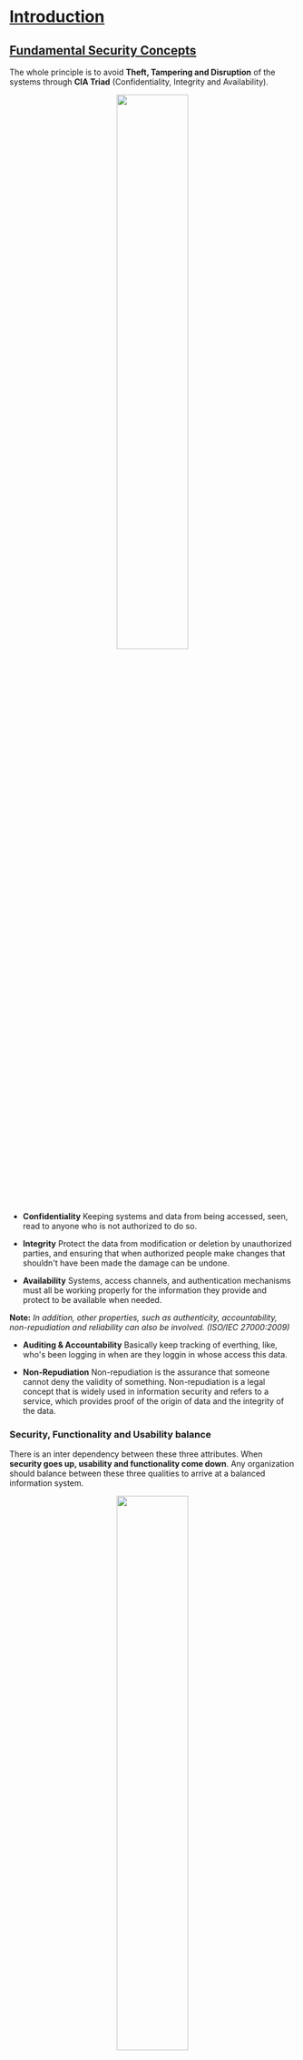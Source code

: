 # <u>Introduction</u>

## <u> Fundamental Security Concepts </u>
The whole principle is to avoid **Theft, Tampering and Disruption** of the systems through **CIA Triad** (Confidentiality, Integrity and Availability).

<p align="center">
<img width="50%" src="https://i.ytimg.com/vi/AJTJN4wDBM8/hqdefault.jpg">
</p>

- **Confidentiality**
Keeping systems and data from being accessed, seen, read to anyone who is not authorized to do so.

- **Integrity**
Protect the data from modification or deletion by unauthorized parties, and ensuring that when authorized people make changes that shouldn't have been made the damage can be undone.

- **Availability**
Systems, access channels, and authentication mechanisms must all be working properly for the information they provide and protect to be available when needed.

**Note:** *In addition, other properties, such as authenticity, accountability, non-repudiation and reliability can also be involved. (ISO/IEC 27000:2009)*

- **Auditing & Accountability**
Basically keep tracking of everthing, like, who's been logging in when are they loggin in whose access this data.

- **Non-Repudiation**
Non-repudiation is the assurance that someone cannot deny the validity of something. Non-repudiation is a legal concept that is widely used in information security and refers to a service, which provides proof of the origin of data and the integrity of the data.

### **Security, Functionality and Usability balance**

There is an inter dependency between these three attributes. When **security goes up, usability and functionality come down**. Any organization should balance between these three qualities to arrive at a balanced information system.

<p align="center">
<img width="50%" src="https://gist.githubusercontent.com/Samsar4/62886aac358c3d484a0ec17e8eb11266/raw/f14455ed4def635e1bc93b85657f43dbbf4a3127/triad2.png">
</p>

## <u>Types of Hackers</u>

<p align="center">
<img width="50%" src="https://www.simplilearn.com/ice9/free_resources_article_thumb/types-hacker.JPG">
</p>


- **White Hat** - Ethical hackers.
- **Black Hat** - Hackers that seek to perform malicious activities.
- **Gray Hat** - Hackers that perform good or bad activities but do not have the permission of the organization they are hacking against.

**Hacktivist** - Someone who hacks for a cause; political agenda.

**Suicide Hackers** - Are hackers that are not afraid of going jail or facing any sort of punishment; hack to get the job done.

**Cyberterrorist** - Motivated by religious or political beliefs to create fear or disruption.

**State-Sponsored Hacker** - Hacker that is hired by a government or entity related.

## <u>Hacking Vocabulary</u>

- **Hack value** - Perceived value or worth of a target as seen by the attacker.
- **Vulnerability** - A system flaw, weakness on the system (on design, implementation etc).
- **Exploit** - Exploits are a way of gaining access to a system through a security flaw and taking advantage of the flaw for their benefit.
- **Payload** - Component of an attack; is the part of the private user text which could also contain malware such as worms or viruses which performs the malicious action; deleting data, sending spam or encrypting data.
- **Zero-day attack** - Attack that occurs before a vendor knows or is able to patch a flaw.
- **Daisy Chaining / Pivotting** - It involves gaining access to a network and /or computer and then using the same information to gain access to multiple networks and computers that contains desirable information. 
- **Doxxing** - Publishing PII about an individual usually with a malicious intent.
- **Enterprise Information Security Architecture** (EISA) - process that determines how systems work within an organization.
- **Incident management** - Deals with specific incidents to mitigate the attack.



## <u> Attack Types and Vectors </u>

### Attack Vectors
- **APT - Advanced Persistent Threats**
    - An advanced persistent threat is a stealthy threat actor, typically a nation state or state-sponsored group, which gains unauthorized access to a computer network and remains undetected for an extended period.
- **Botnets**
    - Huge network of compromised hosts. (used for DDoS).
- **Cloud computing**
- **Insider attacks**
    - Disgruntled employee can damage assets from inside.
- **Mobile threats**
- **Viruses, worms, and malware**

### Attack Types
- **Operating System** (OS) - Attacks targeting OS flaws or security issues inside such as guest accounts or default passwords
- **Application Level** - Attacks on programming code and software logic
- **Shrink-Wrap Code** - Act of exploiting holes in unpatched or poorly-configured software.
- **Misconfiguration** - Attack takes advantage of systems that are misconfigured due to improper configuration or default configuration

## <u>Vulnerabilities</u>

- **Common Vulnerability Scoring System** (CVSS) - places numerical score based on severity
- **National Vulnerability Database** (NVD) - US government repository of vulnerabilities

### Vulnerability Categories

- **Misconfiguration** - improperly configuring a service or application
- **Default installation** - failure to change settings in an application that come by default
- **Buffer overflow** - code execution flaw
- **Missing patches** -  systems that have not been patched
- **Design flaws** - flaws inherent to system design such as encryption and data validation
- **Operating System Flaws** - flaws specific to each OS
- **Default passwords** - leaving default passwords that come with system/application


## <u>Five Phases of Hacking</u>

1. **Reconnaissance**  - Gathering evidence about targets; 
There are two types of Recon:
    - **Passive Reconnaissance**: Gain information about targeted computers and networks without actively engaging with the systems
        - e.g: Google Search, Public records, New releases, Social Media, Wardrive scanning networks around.
    - **Active Reconnaissance**: Envolves direct interaction with the target.
        - e.g: Make a phone call to the target, Job interview; tools like Nmap, Nessus, OpenVAS, Nikto and Metasploit can be considered as Active Recon.

2. **Scanning & Enumeration** - Obtaining more in-depth information about targets.
    - e.g: Network Scanning, Port Scanning, Which versions of services are running.
3. **Gaining Access** - Attacks are leveled in order to gain access to a system.
4. **Maintaining Access** - Items put in place to ensure future access.
    - e.g: Rookit, Trojan, Backdoor can be used.
5. **Covering Tracks** - Steps taken to conceal success and intrusion; Not be noticed; Clear the logs;

## <u>Penetration Test</u>

- Clearly defined, full scale test of security controls
- Phases
  - **Preparation** - Contracts and team determined
  - **Assessment** - All hacking phases (reconnaissance, scanning, attacks, etc.)
  - **Post-Assessment** - Reports & conclusions
- Types
  - **Black Box** - Done without any knowledge of the system or network.
  - **White Box** - When the attacker have complete knowledge of the system provided by the owner/target.
  - **Gray Box** - When the attacker has some knowledge of the system and/or network

## <u>Security Controls</u>

- **Directive** - Also known as **procedural controls** because they deal with company procedures such as security policies, operations plans, and guidelines. 

- **Deterrent control**: Deters the actor from attempting the threat.
    - e.g: Warning Sign, SSH Login Banner.

- **Preventive control**: Deters the actor from performing the threat.
    - e.g: Fence, Server Locks, Password Complexity, Firewall.

- **Detective control**: Recognizes an actor's threat.   
    - e.g: Background check, CCTV, IDS/IPS.

- **Compensating control**: Provides alternative fixes to any of the above functions

- **Corrective control**: Mitigates the impact of a manifested threat. (Backups can mitigate a ransomware; IPS can block an attacker)

*Most of security controls are preventive phase controls*.

### Types of  Security Controls

| Description    | Examples                                      |
| -------------- | --------------------------------------------- |
| Physical       | Guards, lights, cameras                       |
| Technical      | Encryption, smart cards, access control lists |
| Administrative | Training awareness, policies                  |

| Description  | Examples                    |
| ------------ | --------------------------- |
| Preventative | authentication, alarm bells |
| Detective    | audits, backups             |
| Corrective   | restore operations          |

## <u>Law Categories</u>

- **Criminal** - Laws that protect public safety and usually have jail time attached.
- **Civil** - Private rights and remedies.
- **Common** - Laws that are based on societal customs.


## <u>Laws and Standards</u>

- **OSSTM Compliance** - "Open Source Security Testing Methodology Manual" maintained by ISECOM , defines three types of compliance
  - **Legislative** - Deals with government regulations (Such as SOX and HIPAA)
  - **Contractual** - Deals with industry / group requirement (Such as PCI DSS)
  - **Standards based** - Deals with practices that must be followed by members of a given group/organization (Such as ITIL ,ISO and OSSTMM itself)
  
- **OSSTM Controls**
  - **OSSTM Class A - Interactive Controls**
    - *Authentication* -  Provides for identification and authorization based on credentials 
    - *Indemnification* - Provided contractual protection against loss or damages
    - *Subjugation* - Ensures that interactions occur according to processes defined by the asset owner
    - *Continuity* -  Maintains interactivity with assets if corruption of failure occurs
    - *Resilience* - Protects assets from corruption and failure
   
  
  
  - **OSSTM Class B  - Process Controls**
      - *Non-repudiation* - Prevents participants from denying its actions
      - *Confidentiality* - Ensures that only participants know of an asset
      - *Privacy* - Ensures that only participants have access to the asset
      - *Integrity* - Ensures that only participants know when assets and processes change
      - *Alarm*  - Notifies participants when interactions occur
      
- **ISO 27001** - Security standard based on the British BS7799 standard, focuses on security governance

- **NIST-800-53** -  Catalogs security and privacy controls for federal information systems, created to help implementation of FISMA

- **ISO 27002 AND 17799** - Based on BS799 but focuses on security objectives and provides security controls based on industry best practice

- **FISMA** - "Federal Information Security Modernization Ac Of 2002" A law updated in 2004 to codify the authority of the Department of Homeland Security with regard to implementation of information security policies 
  
- **FITARA** - "Federal Information Technology Acquisition Reform Act" A 2013 bill that was intended to change the framework that determines how the US GOV purchases technology 

- **HIPAA** - "Health Insurance Portability and Accountability Act" a law that set's privacy standards to protect patient medical records and health information shared between doctors, hospitals and insurance providers

- **PCI-DSS**  - "Payment Card Industry Data Security Standard" Standard for organizations handling Credit Cards, ATM cards and other POS cards

- **COBIT** - "Control Object for Information and Related Technology" IT Governance framework and toolset, created by ISACA and ITGI

- **SOX** - "Sarbanes-Oxley Act" Law that requires publicly traded companies to submit to independent audits and to properly disclose financial information

- **GLBA** - "U.S Gramm-Leach-Bliley Act" Law that protects the confidentiality and integrity of personal information that is collected by financial institutions.

- **CSIRT** - "Computer Security Incident Response Team" CSIRT provided a single point of contact when reporting computer security incidents

- **ITIL** - "Information Technology Infrastructure Library" - An operational framework developed in the '80s that standardizes IT management procedures 